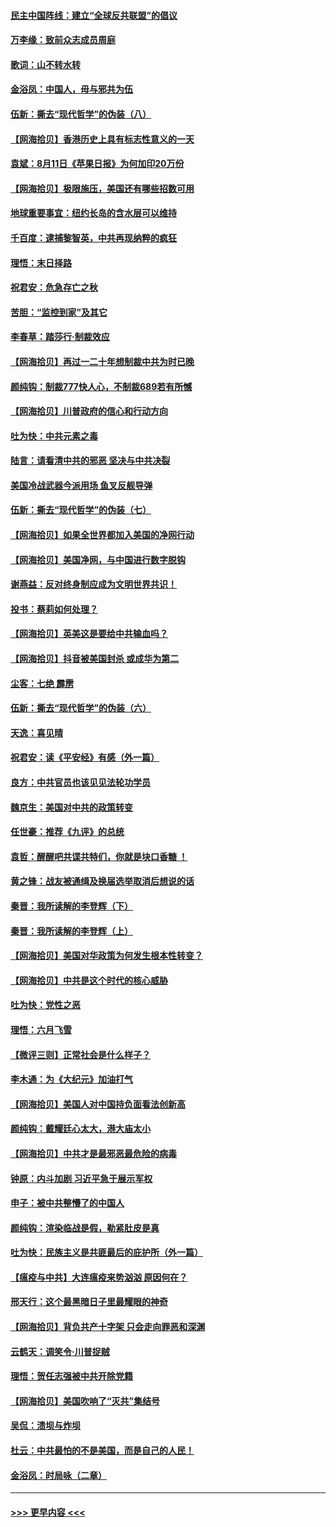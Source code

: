 #### [民主中国阵线：建立“全球反共联盟”的倡议](../pages/nsc993/n12324177.md?t=08121951) 
#### [万李缘：致前众志成员周庭](../pages/nsc993/n12324635.md?t=08121951) 
#### [歌词：山不转水转](../pages/nsc993/n12324599.md?t=08121951) 
#### [金浴凤：中国人，毋与邪共为伍](../pages/nsc993/n12324257.md?t=08121951) 
#### [伍新：撕去“现代哲学”的伪装（八）](../pages/nsc993/n12324188.md?t=08121951) 
#### [【网海拾贝】香港历史上具有标志性意义的一天](../pages/nsc993/n12324021.md?t=08121951) 
#### [袁斌：8月11日《苹果日报》为何加印20万份](../pages/nsc993/n12323955.md?t=08121951) 
#### [【网海拾贝】极限施压，美国还有哪些招数可用](../pages/nsc993/n12322512.md?t=08121951) 
#### [地球重要事宜：纽约长岛的含水层可以维持](../pages/nsc993/n12321844.md?t=08121951) 
#### [千百度：逮捕黎智英，中共再现纳粹的疯狂](../pages/nsc993/n12321777.md?t=08121951) 
#### [理悟：末日择路](../pages/nsc993/n12320812.md?t=08121951) 
#### [祝君安：危急存亡之秋](../pages/nsc993/n12320795.md?t=08121951) 
#### [苦胆：“监控到家”及其它](../pages/nsc993/n12320751.md?t=08121951) 
#### [李春草：踏莎行·制裁效应](../pages/nsc993/n12318290.md?t=08121951) 
#### [【网海拾贝】再过一二十年想制裁中共为时已晚](../pages/nsc993/n12318195.md?t=08121951) 
#### [颜纯钩：制裁777快人心，不制裁689若有所憾](../pages/nsc993/n12316912.md?t=08121951) 
#### [【网海拾贝】川普政府的信心和行动方向](../pages/nsc993/n12316673.md?t=08121951) 
#### [吐为快：中共元素之毒](../pages/nsc993/n12316547.md?t=08121951) 
#### [陆言：请看清中共的邪恶 坚决与中共决裂](../pages/nsc993/n12315784.md?t=08121951) 
#### [美国冷战武器今派用场 鱼叉反舰导弹](../pages/nsc993/n12316258.md?t=08121951) 
#### [伍新：撕去“现代哲学”的伪装（七）](../pages/nsc993/n12315846.md?t=08121951) 
#### [【网海拾贝】如果全世界都加入美国的净网行动](../pages/nsc993/n12315588.md?t=08121951) 
#### [【网海拾贝】美国净网，与中国进行数字脱钩](../pages/nsc993/n12312813.md?t=08121951) 
#### [谢燕益：反对终身制应成为文明世界共识！](../pages/nsc993/n12310465.md?t=08121951) 
#### [投书：蔡莉如何处理？](../pages/nsc993/n12310224.md?t=08121951) 
#### [【网海拾贝】英美这是要给中共输血吗？](../pages/nsc993/n12307646.md?t=08121951) 
#### [【网海拾贝】抖音被美国封杀 或成华为第二](../pages/nsc993/n12305277.md?t=08121951) 
#### [尘客：七绝 霹雳](../pages/nsc993/n12304053.md?t=08121951) 
#### [伍新：撕去“现代哲学”的伪装（六）](../pages/nsc993/n12303243.md?t=08121951) 
#### [天逸：喜见晴](../pages/nsc993/n12303226.md?t=08121951) 
#### [祝君安：读《平安经》有感（外一篇）](../pages/nsc993/n12303170.md?t=08121951) 
#### [良方：中共官员也该见见法轮功学员](../pages/nsc993/n12302985.md?t=08121951) 
#### [魏京生：美国对中共的政策转变](../pages/nsc993/n12302929.md?t=08121951) 
#### [任世豪：推荐《九评》的总统](../pages/nsc993/n12302838.md?t=08121951) 
#### [袁哲：醒醒吧共谍共特们，你就是块口香糖 ！](../pages/nsc993/n12302678.md?t=08121951) 
#### [黄之锋：战友被通缉及换届选举取消后想说的话](../pages/nsc993/n12302681.md?t=08121951) 
#### [秦晋：我所读解的李登辉（下）](../pages/nsc993/n12302171.md?t=08121951) 
#### [秦晋：我所读解的李登辉（上）](../pages/nsc993/n12301979.md?t=08121951) 
#### [【网海拾贝】美国对华政策为何发生根本性转变？](../pages/nsc993/n12302091.md?t=08121951) 
#### [【网海拾贝】中共是这个时代的核心威胁](../pages/nsc993/n12300541.md?t=08121951) 
#### [吐为快：党性之恶](../pages/nsc993/n12300263.md?t=08121951) 
#### [理悟：六月飞雪](../pages/nsc993/n12300243.md?t=08121951) 
#### [【微评三则】正常社会是什么样子？](../pages/nsc993/n12300228.md?t=08121951) 
#### [李木通：为《大纪元》加油打气](../pages/nsc993/n12280363.md?t=08121951) 
#### [【网海拾贝】美国人对中国持负面看法创新高](../pages/nsc993/n12298720.md?t=08121951) 
#### [颜纯钩：戴耀廷心太大，港大庙太小](../pages/nsc993/n12297682.md?t=08121951) 
#### [【网海拾贝】中共才是最邪恶最危险的病毒](../pages/nsc993/n12296470.md?t=08121951) 
#### [钟原：内斗加剧 习近平急于展示军权](../pages/nsc993/n12292544.md?t=08121951) 
#### [申子：被中共整懵了的中国人](../pages/nsc993/n12291389.md?t=08121951) 
#### [颜纯钩：渲染临战是假，勒紧肚皮是真](../pages/nsc993/n12290945.md?t=08121951) 
#### [吐为快：民族主义是共匪最后的庇护所（外一篇）](../pages/nsc993/n12290887.md?t=08121951) 
#### [【瘟疫与中共】大连瘟疫来势汹汹 原因何在？](../pages/nsc993/n12287474.md?t=08121951) 
#### [邢天行：这个最黑暗日子里最耀眼的神奇](../pages/nsc993/n12289882.md?t=08121951) 
#### [【网海拾贝】背负共产十字架 只会走向罪恶和深渊](../pages/nsc993/n12288290.md?t=08121951) 
#### [云鹤天：调笑令·川普捉贼](../pages/nsc993/n12285672.md?t=08121951) 
#### [理悟：贺任志强被中共开除党籍](../pages/nsc993/n12285597.md?t=08121951) 
#### [【网海拾贝】美国吹响了“灭共”集结号](../pages/nsc993/n12284522.md?t=08121951) 
#### [吴侃：溃坝与炸坝](../pages/nsc993/n12283593.md?t=08121951) 
#### [杜云：中共最怕的不是美国，而是自己的人民！](../pages/nsc993/n12282935.md?t=08121951) 
#### [金浴凤：时局咏（二章）](../pages/nsc993/n12282923.md?t=08121951) 

----
#### [ >>> 更早内容 <<< ](../indexes/nsc993-earlier.md)
